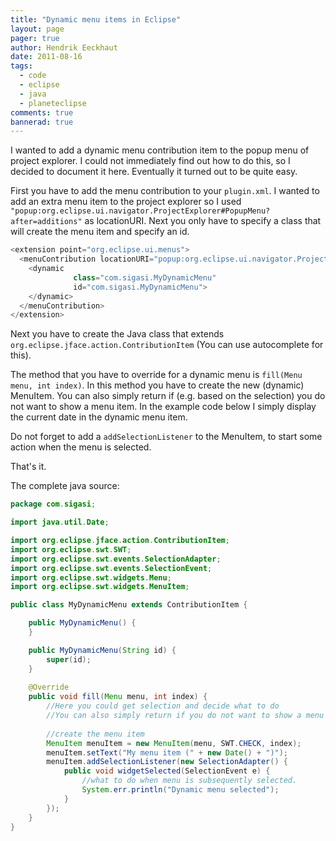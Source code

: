 ```yaml
---
title: "Dynamic menu items in Eclipse"
layout: page 
pager: true
author: Hendrik Eeckhaut
date: 2011-08-16
tags: 
  - code
  - eclipse
  - java
  - planeteclipse
comments: true
bannerad: true
---
```


I wanted to add a dynamic menu contribution item to the popup menu of project explorer. I could not immediately find out how to do this, so I decided to document it here. Eventually it turned out to be quite easy.

First you have to add the menu contribution to your `plugin.xml`. I wanted to add an extra menu item to the project explorer so I used `"popup:org.eclipse.ui.navigator.ProjectExplorer#PopupMenu?after=additions"` as locationURI. Next you only have to specify a class that will create the menu item and specify an id.

```java
<extension point="org.eclipse.ui.menus">
  <menuContribution locationURI="popup:org.eclipse.ui.navigator.ProjectExplorer#PopupMenu?after=additions">
    <dynamic
              class="com.sigasi.MyDynamicMenu"
              id="com.sigasi.MyDynamicMenu">
    </dynamic>
  </menuContribution>
</extension>
```

Next you have to create the Java class that extends `org.eclipse.jface.action.ContributionItem` (You can use autocomplete for this).

The method that you have to override for a dynamic menu is `fill(Menu menu, int index)`.
In this method you have to create the new (dynamic) MenuItem. You can also simply return if (e.g. based on the selection) you do not want to show a menu item. In the example code below I simply display the current date in the dynamic menu item.

Do not forget to add a `addSelectionListener` to the MenuItem, to start some action when the menu is selected.

That's it.

The complete java source:

```java
package com.sigasi;

import java.util.Date;

import org.eclipse.jface.action.ContributionItem;
import org.eclipse.swt.SWT;
import org.eclipse.swt.events.SelectionAdapter;
import org.eclipse.swt.events.SelectionEvent;
import org.eclipse.swt.widgets.Menu;
import org.eclipse.swt.widgets.MenuItem;

public class MyDynamicMenu extends ContributionItem {

	public MyDynamicMenu() {
	}

	public MyDynamicMenu(String id) {
		super(id);
	}
	
	@Override
	public void fill(Menu menu, int index) {
		//Here you could get selection and decide what to do
		//You can also simply return if you do not want to show a menu
		
		//create the menu item
		MenuItem menuItem = new MenuItem(menu, SWT.CHECK, index);
		menuItem.setText("My menu item (" + new Date() + ")");
		menuItem.addSelectionListener(new SelectionAdapter() {
			public void widgetSelected(SelectionEvent e) {
				//what to do when menu is subsequently selected.
				System.err.println("Dynamic menu selected");
			}
		});
	}
}
```

